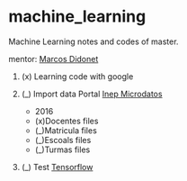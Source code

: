 # machine_learning
Machine Learning notes and codes of master. 


mentor: [Marcos Didonet](http://web.inf.ufpr.br/didonet)

1. (x) Learning code with google 
2. (_) Import data Portal [Inep Microdatos](http://portal.inep.gov.br/microdados)

    - 2016
    - (x)Docentes files
    - (_)Matricula files
    - (_)Escoals files
    - (_)Turmas files
3. (_) Test [Tensorflow](https://www.tensorflow.org/)


